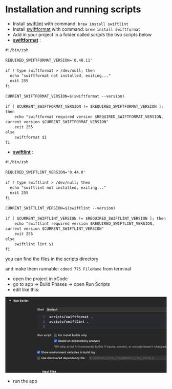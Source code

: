 # Installation and running scripts

- Install [swiftlint](https://github.com/realm/SwiftLint) with command: `brew install swiftlint`
- Install [swiftformat](https://github.com/nicklockwood/SwiftFormat) with command: `brew install swiftformat `
- Add in your project in a folder called _scripts_ the two scripts below
- [**swiftformat**](scripts/swiftformat.zsh) :

```
#!/bin/zsh

REQUIRED_SWIFTFORMAT_VERSION='0.48.11'

if ! type swiftformat > /dev/null; then
  echo "swiftformat not installed, exiting..."
  exit 255
fi

CURRENT_SWIFTFORMAT_VERSION=$(swiftformat --version)

if [ $CURRENT_SWIFTFORMAT_VERSION != $REQUIRED_SWIFTFORMAT_VERSION ]; then
    echo "swiftformat required version $REQUIRED_SWIFTFORMAT_VERSION, current version $CURRENT_SWIFTFORMAT_VERSION"
	exit 255
else
    swiftformat $1
fi
```

- [**swiftlint**](scripts/swiftlint.zsh) :

```
#!/bin/zsh

REQUIRED_SWIFTLINT_VERSION='0.44.0'

if ! type swiftlint > /dev/null; then
  echo "swiftlint not installed, exiting..."
  exit 255
fi

CURRENT_SWIFTLINT_VERSION=$(swiftlint --version)

if [ $CURRENT_SWIFTLINT_VERSION != $REQUIRED_SWIFTLINT_VERSION ]; then
    echo "swiftlint required version $REQUIRED_SWIFTLINT_VERSION, current version $CURRENT_SWIFTLINT_VERSION"
	exit 255
else
    swiftlint lint $1
fi
```

you can find the files in the scripts directory

and make them runnable: `cdmod 775 FileName` from terminal

- open the project in xCode
- go to app -> Build Phases -> open Run Scripts
- edit like this:

![Image of settings in xCode](scripts_screenshot.png)

- run the app
